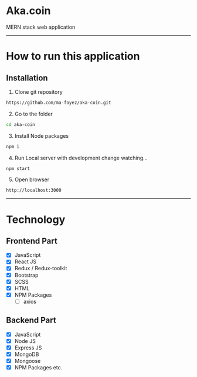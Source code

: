 # Aka.coin

MERN stack web application 

---
# How to run this application 
## Installation

1. Clone git repository

```bash
https://github.com/ma-foyez/aka-coin.git
```

2. Go to the folder

```bash
cd aka-coin
```

3. Install Node packages 

```bash
npm i
```

4. Run Local server with development change watching...

```bash
npm start
```

5. Open browser

```bash
http://localhost:3000
```
---
# Technology

## Frontend Part
- [x] JavaScript
- [x] React JS
- [x] Redux / Redux-toolkit
- [x] Bootstrap
- [x] SCSS
- [x] HTML
- [x] NPM Packages
  - [ ] axios
## Backend Part
- [x] JavaScript
- [x] Node JS
- [x] Express JS
- [x] MongoDB
- [x] Mongoose
- [x] NPM Packages etc.
